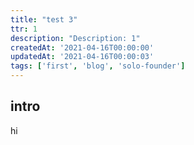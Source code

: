 ```yaml
---
title: "test 3"
ttr: 1
description: "Description: 1"
createdAt: '2021-04-16T00:00:00'
updatedAt: '2021-04-16T00:00:03'
tags: ['first', 'blog', 'solo-founder']
---
```


## intro

hi

